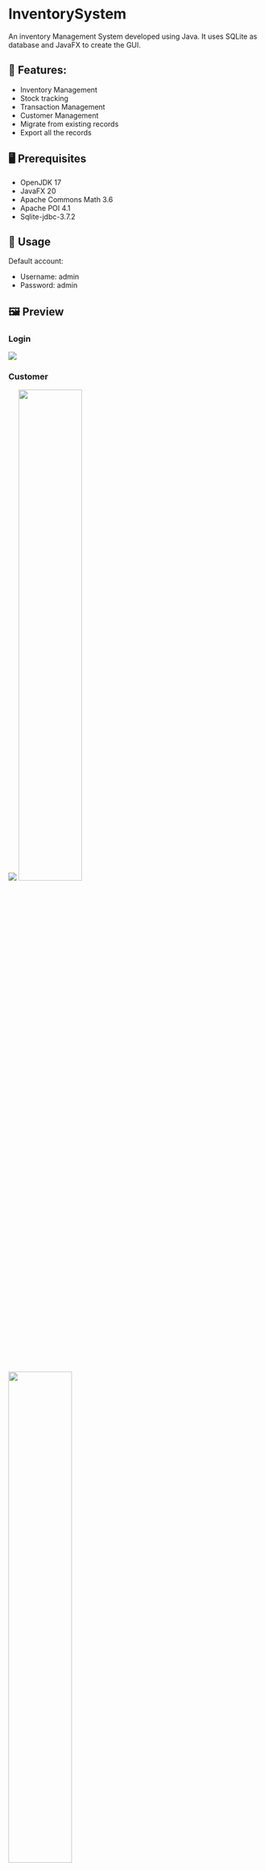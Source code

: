 # InventorySystem
An inventory Management System developed using Java. It uses SQLite as database and JavaFX to create the GUI.

## 🎯 Features:  
- Inventory Management  
- Stock tracking  
- Transaction Management  
- Customer Management  
- Migrate from existing records  
- Export all the records

## 🖥 Prerequisites
- OpenJDK 17
- JavaFX 20
- Apache Commons Math 3.6
- Apache POI 4.1
- Sqlite-jdbc-3.7.2

## 🔧 Usage
Default account:
- Username: admin
- Password: admin

## 🖼 Preview

### Login
![](/sceenshots/login.png)

### Customer
![](/sceenshots/customer.png)
<img src="/sceenshots/createCustomer.png" width=50% height=50%><img src="/sceenshots/editCustomer.png" width=50% height=50%>

### Transaction
![Alt text](/sceenshots/transaction.png)
<img src="/sceenshots/createTxn.png" width=50% height=50%><img src="/sceenshots/editTxn.png" width=50% height=50%>

### Product
![Alt text](/sceenshots/product.png)
<img src="/sceenshots/createProduct.png" width=50% height=50%><img src="/sceenshots/editProduct.png" width=50% height=50%>

### Promotion
![Alt text](/sceenshots/promotion.png)
<img src="/sceenshots/createPro.png" width=50% height=50%><img src="/sceenshots/editPro.png" width=50% height=50%>

### Payment
![Alt text](/sceenshots/payment.png)
<img src="/sceenshots/createPayment.png" width=50% height=50%><img src="/sceenshots/editPayment.png" width=50% height=50%>

### Dashboard
![Alt text](/sceenshots/dashboard.png)

### Setting
![Alt text](/sceenshots/setting.png)
